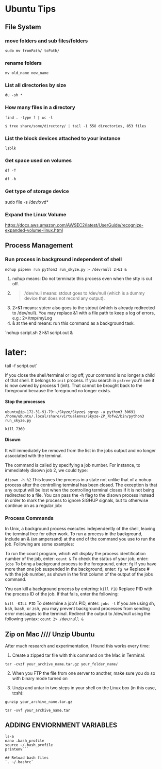 # Ubuntu Tips

## File System
### move folders and sub files/folders
`sudo mv fromPath/ toPath/`
### rename folders
`mv old_name new_name `
### List all directories by size
`du -sh *`
### How many files in a directory
`find . -type f | wc -l`

`$ tree share/some/directory/ | tail -1
558 directories, 853 files`

### List the block devices attached to your instance
`lsblk`
### Get space used on volumes
`df -T`

`df -h`
### Get type of storage device
sudo file -s /dev/xvd*
### Expand the Linux Volume
https://docs.aws.amazon.com/AWSEC2/latest/UserGuide/recognize-expanded-volume-linux.html

## Process Management
### Run process in background independent of shell

`nohup pipenv run python3 run_skyze.py > /dev/null 2>&1 &`

1. nohup means: Do not terminate this process even when the stty is cut off.
2. > /dev/null means: stdout goes to /dev/null (which is a dummy device that does not record any output).
3. 2>&1 means: stderr also goes to the stdout (which is already redirected to /dev/null). You may replace &1 with a file path to keep a log of errors, e.g.: 2>/tmp/myLog
4. & at the end means: run this command as a background task.


`nohup script.sh 2>&1 script.out &
# later:
tail -f script.out`

If you close the shell/terminal or log off, your command is no longer a child of that shell. It belongs to `init` process. If you search in `pstree` you'll see it is now owned by process 1 (init). That cannot be brought back to the foreground because the foreground no longer exists.

#### Stop the processes
`ubuntu@ip-172-31-91-79:~/Skyze/Skyze$ pgrep -a python3
30691 /home/ubuntu/.local/share/virtualenvs/Skyze-ZP_7bfwZ/bin/python3 run_skyze.py`

`kill 7360`
#### Disown
It will immediately be removed from the list in the jobs output and no longer associated with the terminal.

The command is called by specifying a job number. For instance, to immediately disown job 2, we could type:

`disown -h %2`
This leaves the process in a state not unlike that of a nohup process after the controlling terminal has been closed. The exception is that any output will be lost when the controlling terminal closes if it is not being redirected to a file.
You can pass the -h flag to the disown process instead in order to mark the process to ignore SIGHUP signals, but to otherwise continue on as a regular job:

### Process Commands
In Unix, a background process executes independently of the shell, leaving the terminal free for other work. To run a process in the background, include an & (an ampersand) at the end of the command you use to run the job. Following are some examples:

To run the count program, which will display the process identification number of the job, enter:
 `count &`
To check the status of your job, enter:
 `jobs`
To bring a background process to the foreground, enter:
 `fg`
If you have more than one job suspended in the background, enter:
 `fg %#`
Replace # with the job number, as shown in the first column of the output of the jobs command.

You can kill a background process by entering:
 `kill PID`
Replace PID with the process ID of the job. If that fails, enter the following:

 `kill -KILL PID`
To determine a job's PID, enter:
 `jobs -l`
If you are using sh, ksh, bash, or zsh, you may prevent background processes from sending error messages to the terminal. Redirect the output to /dev/null using the following syntax:
 `count 2> /dev/null &`

## Zip on Mac //// Unzip Ubuntu

After much research and experimentation, I found this works every time:

1) Create a zipped tar file with this command on the Mac in Terminal:

`tar -cvzf your_archive_name.tar.gz your_folder_name/`

2) When you FTP the file from one server to another, make sure you do so with binary mode turned on

3) Unzip and untar in two steps in your shell on the Linux box (in this case, tcsh):

`gunzip your_archive_name.tar.gz`

`tar -xvf your_archive_name.tar`

## ADDING ENVIORNMENT VARIABLES
```pwd
ls-a
nano .bash_profile
source ~/.bash_profile
printenv```

## Reload bash files
`. ~/.bashrc`
